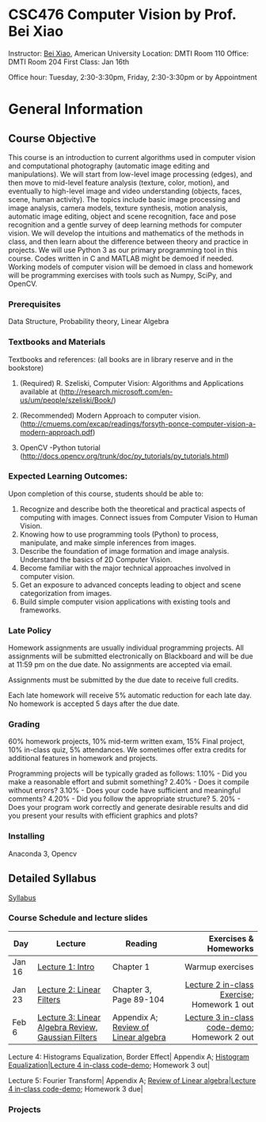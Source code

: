 # CSC476 Computer Vision by Prof. Bei Xiao

Instructor: <a href="https://sites.google.com/site/beixiao/">Bei Xiao</a>, American University
Location: DMTI Room 110
Office: DMTI Room 204
First Class: Jan 16th

Office hour: Tuesday, 2:30-3:30pm, Friday, 2:30-3:30pm or by Appointment



# General Information

## Course Objective
This course is an introduction to current algorithms used in computer vision and computational photography (automatic image editing and manipulations). We will start from low-level image processing (edges), and then move to mid-level feature analysis (texture, color, motion), and eventually to high-level image and video understanding (objects, faces, scene, human activity).  The topics include basic image processing and image analysis, camera models, texture synthesis, motion analysis, automatic image editing, object and scene recognition, face and pose recognition and a gentle survey of deep learning methods for computer vision. We will develop the intuitions and mathematics of the methods in class, and then learn about the difference between theory and practice in projects.
We will use Python 3 as our primary programming tool in this course. Codes written in C and MATLAB might be demoed if needed.  Working models of computer vision will be demoed in class and homework will be programming exercises with tools such as Numpy, SciPy, and OpenCV.  

### Prerequisites
Data Structure, Probability theory, Linear Algebra

### Textbooks and Materials
Textbooks and references: (all books are in library reserve and in the bookstore)  

1.	(Required) R. Szeliski, Computer Vision: Algorithms and Applications available at 
(http://research.microsoft.com/en-us/um/people/szeliski/Book/)

2.	(Recommended) Modern Approach to computer vision. 
(http://cmuems.com/excap/readings/forsyth-ponce-computer-vision-a-modern-approach.pdf)

3.	OpenCV -Python tutorial (http://docs.opencv.org/trunk/doc/py_tutorials/py_tutorials.html)

### Expected Learning Outcomes:

Upon completion of this course, students should be able to:

1. Recognize and describe both the theoretical and practical aspects of computing with images. Connect issues from Computer Vision to Human Vision.
2. Knowing how to use programming tools (Python) to process, manipulate, and make simple inferences from images. 
3. Describe the foundation of image formation and image analysis. Understand the basics of 2D Computer Vision.
4. Become familiar with the major technical approaches involved in computer vision. 
5. Get an exposure to advanced concepts leading to object and scene categorization from images.
6. Build simple computer vision applications with existing tools and frameworks.


### Late Policy

Homework assignments are usually individual programming projects.  All assignments will be submitted electronically on Blackboard and will be due at 11:59 pm on the due date. No assignments are accepted via email.

Assignments must be submitted by the due date to receive full credits.  

Each late homework will receive 5% automatic reduction for each late day. No homework is accepted 5 days after the due date. 

### Grading
60% homework projects, 10% mid-term written exam, 15% Final project, 10% in-class quiz, 5% attendances.  We sometimes offer extra credits for additional features in homework and projects. 

Programming projects will be typically graded as follows:
	1.10% - Did you make a reasonable effort and submit something?
	2.40% - Does it compile without errors?
	3.10% - Does your code have sufficient and meaningful comments?
	4.20% - Did you follow the appropriate structure?
	5. 20% - Does your program work correctly and generate desirable results and did you present your results with efficient graphics and plots?


### Installing

Anaconda 3, Opencv

## Detailed Syllabus

<p><a href="https://github.com/fruittree/CSC476ComputerVision/blob/master/CSC476_Syllabus_Xiao_2019S.pdf">Syllabus</a> </p> 



### Course Schedule and lecture slides

Day | Lecture | Reading    | Exercises & Homeworks 
----------- | ---------------- | ---------- | ---------:
|Jan 16 | <a href="https://github.com/fruittree/CSC476ComputerVision/blob/master/Lecture1.pdf">Lecture 1: Intro </a> | Chapter 1| Warmup exercises||
|Jan 23 | <a href="https://github.com/fruittree/CSC476ComputerVision/blob/master/Lecture2.pdf">Lecture 2: Linear Filters</a>| Chapter 3, Page 89-104|<a href="https://github.com/fruittree/CSC476ComputerVision/blob/master/Lecture2_InClassExercises.pdf">Lecture 2 in-class Exercise</a>; Homework 1 out|
|Feb 6 | <a href="https://github.com/fruittree/CSC476ComputerVision/blob/master/Lecture3.pdf">Lecture 3: Linear Algebra Review, Gaussian Filters</a>| Appendix A; <a href="http://www.deeplearningbook.org/contents/linear_algebra.html">Review of Linear algebra</a>|<a href="https://github.com/fruittree/CSC476ComputerVision/tree/master/Lecture3">Lecture 3 in-class code-demo</a>; Homework 2 out|

Lecture 4: Histograms Equalization, Border Effect</a>| Appendix A; <a href="">Histogram Equalization</a>|<a href="https://github.com/fruittree/CSC476ComputerVision/tree/master/Lecture4">Lecture 4 in-class code-demo</a>; Homework 3 out|

Lecture 5: Fourier Transform</a>| Appendix A; <a href="http://cns-alumni.bu.edu/~slehar/fourier/fourier.html 
">Review of Linear algebra</a>|<a href="https://github.com/fruittree/CSC476ComputerVision/tree/master/Lecture5">Lecture 4 in-class code-demo</a>; Homework 3 due|

### Projects






